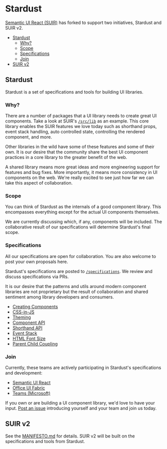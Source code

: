 # Stardust

[Semantic UI React (SUIR)][200] has forked to support two initiatives, Stardust and SUIR v2.

<!-- START doctoc generated TOC please keep comment here to allow auto update -->
<!-- DON'T EDIT THIS SECTION, INSTEAD RE-RUN doctoc TO UPDATE -->


- [Stardust](#stardust)
  - [Why?](#why)
  - [Scope](#scope)
  - [Specifications](#specifications)
  - [Join](#join)
- [SUIR v2](#suir-v2)

<!-- END doctoc generated TOC please keep comment here to allow auto update -->

## Stardust

Stardust is a set of specifications and tools for building UI libraries.

### Why?

There are a number of packages that a UI library needs to create great UI components. Take a look at SUIR's [`/src/lib`][201] as an example. This core library enables the SUIR features we love today such as shorthand props, event stack handling, auto controlled state, controlling the rendered component, and more.

Other libraries in the wild have some of these features and some of their own. It is our desire that the community share the best UI component practices in a core library to the greater benefit of the web.

A shared library means more great ideas and more engineering support for features and bug fixes. More importantly, it means more consistency in UI components on the web. We're really excited to see just how far we can take this aspect of collaboration.

### Scope

You can think of Stardust as the internals of a good component library.  This encompasses everything except for the actual UI components themselves.

We are currently discussing which, if any, components will be included.  The collaborative result of our specifications will determine Stardust's final scope. 

### Specifications

All our specifications are open for collaboration.  You are also welcome to post your own proposals here.

Stardust's specifications are posted to [`/specifications`][100].  We review and discuss specifications via PRs.

It is our desire that the patterns and utils around modern component libraries are not proprietary but the result of collaboration and shared sentiment among library developers and consumers.

- [Creating Components][101]
- [CSS-in-JS][102]
- [Theming][103]
- [Component API][104]
- [Shorthand API][105]
- [Event Stack][106]
- [HTML Font Size][107]
- [Parent Child Coupling][108]

### Join

Currently, these teams are actively participating in Stardust's specifications and development:

- [Semantic UI React][200]
- [Office UI Fabric][300]
- [Teams (Microsoft)][301]

If you own or are building a UI component library, we'd love to have your input.  [Post an issue][2] introducing yourself and your team and join us today.

## SUIR v2

See the [MANIFESTO.md][1] for details.  SUIR v2 will be built on the specifications and tools from Stardust. 

<!-- REPO -->
[1]: https://github.com/levithomason/stardust/blob/master/MANIFESTO.md
[2]: https://github.com/levithomason/stardust/issues/new/choose
[3]: https://github.com/levithomason/stardust/.github/CONTRIBUTING.md

<!-- SPECIFICATIONS -->
[100]: https://github.com/levithomason/stardust/tree/master/specifications
[101]: https://github.com/levithomason/stardust/tree/master/specifications/creating-components.md
[102]: https://github.com/levithomason/stardust/tree/master/specifications/css-in-js.md
[103]: https://github.com/levithomason/stardust/tree/master/specifications/theming.md
[104]: https://github.com/levithomason/stardust/tree/master/specifications/component-api.md
[105]: https://github.com/levithomason/stardust/tree/master/specifications/shorthand-api.md
[106]: https://github.com/levithomason/stardust/tree/master/specifications/event-stack.md
[107]: https://github.com/levithomason/stardust/tree/master/specifications/html-font-size.md
[108]: https://github.com/levithomason/stardust/tree/master/specifications/parent-child-couplnig.md

<!-- SUIR -->
[200]: https://github.com/Semantic-Org/Semantic-UI-React
[201]: https://github.com/Semantic-Org/Semantic-UI-React/tree/master/src/lib

<!-- EXTERNAL -->
[300]: https://developer.microsoft.com/en-us/fabric
[301]: https://products.office.com/en-US/microsoft-teams/group-chat-software 

